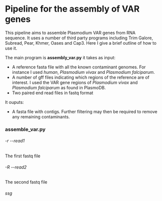 # Pipeline for the assembly of VAR genes

This pipeline aims to assemble Plasmodium VAR genes from RNA sequence. It uses a number of third party programs including Trim Galore, Subread, Pear, Khmer, Oases and Cap3.  Here I give a brief outline of how to use it.

The main program is **assembly_var.py** it takes as input:
* A reference fasta file with all the known contaminant genomes. For instance I used *human*, *Plasmodium vivax* and *Plasmodium falciparum*. 
* A number of gff files indicating which regions of the reference are of interest. I used the VAR gene regions of *Plasmodium vivax* and *Plasmodium falciparum* as found in PlasmoDB.
* Two paired end read files in fastq format

It ouputs:
* A fasta file with contigs. Further filtering may then be required to remove any remaining contaminants.


### assemble_var.py
###### -r --read1
The first fastq file
###### -R --read2
The second fastq file
###### ssg
